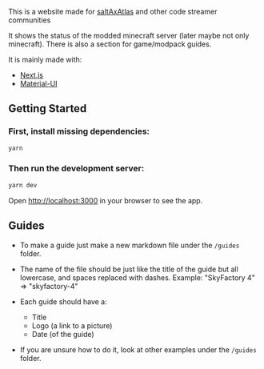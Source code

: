 This is a website made for [saltAxAtlas](https://www.twitch.tv/saltaxatlas) and other code streamer communities

It shows the status of the modded minecraft server (later maybe not only minecraft). There is also a section for game/modpack guides.

It is mainly made with:

- [Next.js](https://nextjs.org/)
- [Material-UI](https://material-ui.com/)

## Getting Started

### First, install missing dependencies:

```bash
yarn
```

### Then run the development server:

```bash
yarn dev
```

Open [http://localhost:3000](http://localhost:3000) in your browser to see the app.

## Guides

- To make a guide just make a new markdown file under the `/guides` folder.

- The name of the file should be just like the title of the guide but all lowercase, and spaces replaced with dashes. Example: "SkyFactory 4" => "skyfactory-4"

- Each guide should have a:

  - Title
  - Logo (a link to a picture)
  - Date (of the guide)

- If you are unsure how to do it, look at other examples under the `/guides` folder.
